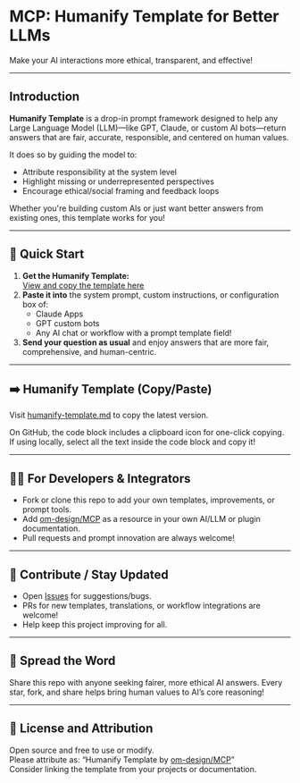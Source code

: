 # MCP: Humanify Template for Better LLMs

Make your AI interactions more ethical, transparent, and effective!

---

## Introduction

**Humanify Template** is a drop-in prompt framework designed to help any Large Language Model (LLM)—like GPT, Claude, or custom AI bots—return answers that are fair, accurate, responsible, and centered on human values.

It does so by guiding the model to:
- Attribute responsibility at the system level
- Highlight missing or underrepresented perspectives
- Encourage ethical/social framing and feedback loops

Whether you're building custom AIs or just want better answers from existing ones, this template works for you!

---

## 🚀 Quick Start

1. **Get the Humanify Template:**  
   [View and copy the template here](https://github.com/om-design/MCP/blob/main/humanify-template.md)
2. **Paste it into** the system prompt, custom instructions, or configuration box of:
    - Claude Apps
    - GPT custom bots
    - Any AI chat or workflow with a prompt template field!
3. **Send your question as usual** and enjoy answers that are more fair, comprehensive, and human-centric.

---

## ➡️ Humanify Template (Copy/Paste)

Visit [humanify-template.md](https://github.com/om-design/MCP/blob/main/humanify-template.md) to copy the latest version.

On GitHub, the code block includes a clipboard icon for one-click copying.  
If using locally, select all the text inside the code block and copy it!

---

## 🧑‍💻 For Developers & Integrators

- Fork or clone this repo to add your own templates, improvements, or prompt tools.
- Add [om-design/MCP](https://github.com/om-design/MCP) as a resource in your own AI/LLM or plugin documentation.
- Pull requests and prompt innovation are always welcome!

---

## 🤝 Contribute / Stay Updated

- Open [Issues](https://github.com/om-design/MCP/issues) for suggestions/bugs.
- PRs for new templates, translations, or workflow integrations are welcome!
- Help keep this project improving for all.

---

## 📢 Spread the Word

Share this repo with anyone seeking fairer, more ethical AI answers.
Every star, fork, and share helps bring human values to AI’s core reasoning!

---

## 🪪 License and Attribution

Open source and free to use or modify.  
Please attribute as: “Humanify Template by [om-design/MCP](https://github.com/om-design/MCP)”  
Consider linking the template from your projects or documentation.
